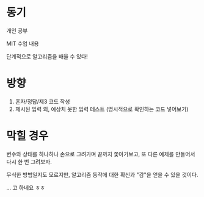 # 동기
개인 공부

MIT 수업 내용

단계적으로 알고리즘을 배울 수 있다!


# 방향
1. 혼자/정답/제3 코드 작성
2. 제시된 입력 외, 예상치 못한 입력 테스트 (명시적으로 확인하는 코드 넣어보기)

# 막힐 경우
변수와 상태를 하나하나 손으로 그려가며 끝까지 쫓아가보고, 또 다른 예제를 만들어서 다시 한 번 그려보자.

무식한 방법일지도 모르지만, 알고리즘 동작에 대한 확신과 "감"을 얻을 수 있을 것이다.

... 고 하네요 ㅎㅎ
